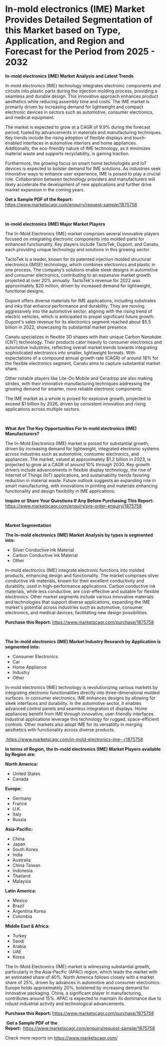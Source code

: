 <p><h1>In-mold electronics (IME) Market Provides Detailed Segmentation of this Market based on Type, Application, and Region and Forecast for the Period from 2025 - 2032</h1></p><p><strong>In-mold electronics (IME) Market Analysis and Latest Trends</strong></p>
<p><p>In-mold electronics (IME) technology integrates electronic components and circuits into plastic parts during the injection molding process, providing a seamless and durable design. This innovative approach enhances product aesthetics while reducing assembly time and costs. The IME market is primarily driven by increasing demand for lightweight and compact electronic devices in sectors such as automotive, consumer electronics, and medical equipment.</p><p>The market is expected to grow at a CAGR of 9.9% during the forecast period, fueled by advancements in materials and manufacturing techniques. Key trends include the rising adoption of flexible displays and touch-enabled interfaces in automotive interiors and home appliances. Additionally, the eco-friendly nature of IME technology, as it minimizes material waste and supports recyclability, is gaining traction.</p><p>Furthermore, the growing focus on smart home technologies and IoT devices is expected to bolster demand for IME solutions. As industries seek innovative ways to enhance user experience, IME is poised to play a crucial role. Collaboration between technology providers and manufacturers will likely accelerate the development of new applications and further drive market expansion in the coming years.</p></p>
<p><strong>Get a Sample PDF of the Report:&nbsp;</strong> <a href="https://www.marketscagr.com/enquiry/request-sample/1875758?utm_campaign=1895&utm_medium=2&utm_source=Github&utm_content=ia&utm_term=12012025&utm_id=in-mold-electronics-ime">https://www.marketscagr.com/enquiry/request-sample/1875758</a></p>
<p>&nbsp;</p>
<p><strong>In-mold electronics (IME) Major Market Players</strong></p>
<p><p>The In-Mold Electronics (IME) market comprises several innovative players focused on integrating electronic components into molded parts for enhanced functionality. Key players include TactoTek, Dupont, and Canatu, each providing unique technology and solutions in this growing sector.</p><p>TactoTek is a leader, known for its patented injection molded structural electronics (IMSE) technology, which combines electronics and plastic in one process. The company’s solutions enable sleek designs in automotive and consumer electronics, contributing to an expansive market growth projected at over 20% annually. TactoTek's revenue for 2022 was approximately $20 million, driven by increased demand for lightweight, functional designs.</p><p>Dupont offers diverse materials for IME applications, including substrates and inks that enhance performance and durability. They are moving aggressively into the automotive sector, aligning with the rising trend of electric vehicles, which is anticipated to propel significant future growth. Dupont's sales revenue for its electronics segment reached about $5.5 billion in 2022, showcasing its substantial market presence.</p><p>Canatu specializes in flexible 3D shapes with their unique Carbon Nanotube (CNT) technology. Their products cater heavily to consumer electronics and automotive industries, reflecting overall market trends towards integrating sophisticated electronics into smaller, lightweight formats. With expectations of a compound annual growth rate (CAGR) of around 18% for the flexible electronics segment, Canatu aims to capture substantial market share.</p><p>Other notable players like Lite-On Mobile and Ceradrop are also making strides, with their innovative manufacturing techniques addressing the growing demand for smarter, more reliable electronic components.</p><p>The IME market as a whole is poised for explosive growth, projected to exceed $1 billion by 2026, driven by consistent innovation and rising applications across multiple sectors.</p></p>
<p>&nbsp;</p>
<p><strong>What Are The Key Opportunities For In-mold electronics (IME) Manufacturers?</strong></p>
<p><p>The In-Mold Electronics (IME) market is poised for substantial growth, driven by increasing demand for lightweight, integrated electronic systems across industries such as automotive, consumer electronics, and appliances. The market, valued at approximately $1.2 billion in 2023, is projected to grow at a CAGR of around 10% through 2030. Key growth drivers include advancements in flexible display technology, the rise of Internet of Things (IoT) applications, and sustainability trends favoring reduction in material waste. Future outlook suggests an expanding role in smart manufacturing, with innovations in printing and materials enhancing functionality and design flexibility in IME applications.</p></p>
<p><strong>Inquire or Share Your Questions If Any Before Purchasing This Report:</strong> <a href="https://www.marketscagr.com/enquiry/pre-order-enquiry/1875758?utm_campaign=1895&utm_medium=2&utm_source=Github&utm_content=ia&utm_term=12012025&utm_id=in-mold-electronics-ime">https://www.marketscagr.com/enquiry/pre-order-enquiry/1875758</a></p>
<p>&nbsp;</p>
<p><strong>Market Segmentation</strong></p>
<p><strong>The In-mold electronics (IME) Market Analysis by types is segmented into:</strong></p>
<p><ul><li>Silver Conductive ink Material</li><li>Carbon Conductive ink Material</li><li>Other</li></ul></p>
<p><p>In-mold electronics (IME) integrate electronic functions into molded products, enhancing design and functionality. The market comprises silver conductive ink materials, known for their excellent conductivity and durability, used in high-performance applications. Carbon conductive ink materials, while less conductive, are cost-effective and suitable for flexible electronics. Other market segments include various innovative materials and technologies that support diverse applications, expanding the IME market's potential across industries such as automotive, consumer electronics, and medical devices, facilitating new design possibilities.</p></p>
<p><strong>Purchase this Report:&nbsp;</strong><a href="https://www.marketscagr.com/purchase/1875758?utm_campaign=1895&utm_medium=2&utm_source=Github&utm_content=ia&utm_term=12012025&utm_id=in-mold-electronics-ime">https://www.marketscagr.com/purchase/1875758</a></p>
<p>&nbsp;</p>
<p><strong>The In-mold electronics (IME) Market Industry Research by Application is segmented into:</strong></p>
<p><ul><li>Consumer Electronics</li><li>Car</li><li>Home Appliance</li><li>Industry</li><li>Other</li></ul></p>
<p><p>In-mold electronics (IME) technology is revolutionizing various markets by integrating electronic functionalities directly into three-dimensional molded surfaces. In consumer electronics, IME enhances designs by allowing for sleek interfaces and durability. In the automotive sector, it enables advanced control panels and seamless integration of displays. Home appliances benefit from IME through innovative, user-friendly interfaces. Industrial applications leverage this technology for rugged, space-efficient controls. Other markets also adopt IME for its versatility in merging aesthetics with functionality across diverse products.</p></p>
<p><a href="https://www.marketscagr.com/in-mold-electronics-ime--r1875758?utm_campaign=1895&utm_medium=2&utm_source=Github&utm_content=ia&utm_term=12012025&utm_id=in-mold-electronics-ime">&nbsp;https://www.marketscagr.com/in-mold-electronics-ime--r1875758</a></p>
<p><strong>In terms of Region, the In-mold electronics (IME) Market Players available by Region are:</strong></p>
<p>
    <p> <strong> North America: </strong>
        <ul>
            <li>United States</li>
            <li>Canada</li>
        </ul>
        </p> 
    <p> <strong> Europe: </strong>
        <ul>
            <li>Germany</li>
            <li>France</li>
            <li>U.K.</li>
            <li>Italy</li>
            <li>Russia</li>
        </ul>
        </p> 
    <p> <strong> Asia-Pacific: </strong>
        <ul>
            <li>China</li>
            <li>Japan</li>
            <li>South Korea</li>
            <li>India</li>
            <li>Australia</li>
            <li>China Taiwan</li>
            <li>Indonesia</li>
            <li>Thailand</li>
            <li>Malaysia</li>
        </ul>
        </p> 
    <p> <strong> Latin America: </strong>
        <ul>
            <li>Mexico</li>
            <li>Brazil</li>
            <li>Argentina Korea</li>
            <li>Colombia</li>
        </ul>
        </p> 
    <p> <strong> Middle East & Africa: </strong>
        <ul>
            <li>Turkey</li>
            <li>Saudi</li>
            <li>Arabia</li>
            <li>UAE</li>
            <li>Korea</li>
        </ul>
    </p>
    </p>
<p><p>The In-Mold Electronics (IME) market is witnessing substantial growth, particularly in the Asia-Pacific (APAC) region, which leads the market with an estimated share of 40%. North America follows closely with a market share of 25%, driven by advances in automotive and consumer electronics. Europe holds approximately 20%, bolstered by increasing demand for innovative packaging. China, a significant player in manufacturing, contributes around 15%. APAC is expected to maintain its dominance due to robust industrial activity and technological advancements.</p></p>
<p><strong>Purchase this Report: </strong><a href="https://www.marketscagr.com/purchase/1875758?utm_campaign=1895&utm_medium=2&utm_source=Github&utm_content=ia&utm_term=12012025&utm_id=in-mold-electronics-ime">https://www.marketscagr.com/purchase/1875758</a></p>
<p>&nbsp;<strong>Get a Sample PDF of the Report:&nbsp;&nbsp;</strong><a href="https://www.marketscagr.com/enquiry/request-sample/1875758?utm_campaign=1895&utm_medium=2&utm_source=Github&utm_content=ia&utm_term=12012025&utm_id=in-mold-electronics-ime">https://www.marketscagr.com/enquiry/request-sample/1875758</a></p>
<p><strong></strong></p>
<p>Check more reports on <a href="https://www.marketscagr.com/?utm_campaign=1895&utm_medium=2&utm_source=Github&utm_content=ia&utm_term=12012025&utm_id=in-mold-electronics-ime">https://www.marketscagr.com/</a></p>